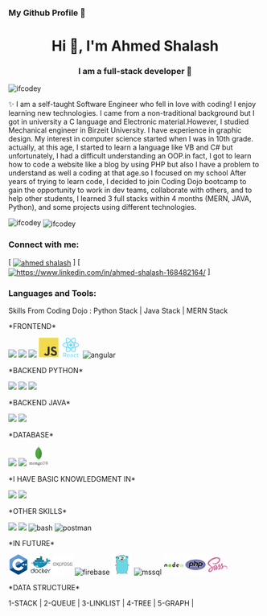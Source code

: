 ### My Github Profile 👋
<html>
    <h1 align="center">Hi 👋, I'm Ahmed Shalash</h1>
    <h3 align="center">I am a full-stack developer 👋</h3>
    <p align="left">
      <img src="https://komarev.com/ghpvc/?username=ifcodey&label=Profile%20views&color=0e75b6&style=flat" alt="ifcodey"/>
    </p>
    <p>
    ✨ I am a self-taught Software Engineer who fell in love with coding! I
    enjoy learning new technologies. I came from a non-traditional background
    but I got in university a C language and Electronic material.However, I
    studied Mechanical engineer in Birzeit University. I have experience in
    graphic design. My interest in computer science started when I
    was in 10th grade. actually, at this age, I started to learn a language like
    VB and C# but unfortunately, I had a difficult understanding an OOP.in fact,
    I got to learn how to code a website like a blog by using PHP but also I
    have a problem to understand as well a coding at that age.so I focused on my
    school After years of trying to learn code, I decided to join Coding Dojo
    bootcamp to gain the opportunity to work in dev teams, collaborate with
    others, and to help other students, I learned 3 full stacks within 4 months
    (MERN, JAVA, Python), and some projects using different technologies.
    </p>
       <p>
      <img
        align="left"
        src="https://github-readme-stats-ruby-one.vercel.app/api/top-langs?username=ifcodey&show_icons=true&locale=en&layout=compact"
        alt="ifcodey"
      />
    </p>
    <p>
      &nbsp;<img
        align="center"
        src="https://github-readme-stats-ruby-one.vercel.app/api?username=ifcodey" alt="ifcodey"/>
    </p>
    <h3 align="left">Connect with me:</h3>
    <p align="left">
      <span> [ </span
      ><a href="https://github.com/ifcodey" target="blank"
        ><img
          align="center"
          src="https://cdn.jsdelivr.net/gh/devicons/devicon/icons/github/github-original.svg"
          alt="ahmed shalash"
          height="30"
          width="40"
      /></a>
      <span> ] </span>
      <span> [ </span>
      <a
        href=https://www.linkedin.com/in/ahmed-shalash-168482164/"
        target="blank"
        ><img
          align="center"
          src="https://raw.githubusercontent.com/rahuldkjain/github-profile-readme-generator/master/src/images/icons/Social/linked-in-alt.svg"
          alt="https://www.linkedin.com/in/ahmed-shalash-168482164/"
          height="30"
          width="40"
      /></a>
      <span> ] </span>
    </p>
    <h3 align="left">Languages and Tools:</h3> 
    <p>
    Skills From Coding Dojo : Python Stack | Java Stack | MERN Stack
    </p>
    <span align="left">
    <span><p>*FRONTEND*</p></span>
    <img src="https://cdn.jsdelivr.net/gh/devicons/devicon/icons/html5/html5-original.svg" width="40px"/> 
    <img src="https://cdn.jsdelivr.net/gh/devicons/devicon/icons/css3/css3-original.svg" width="40px"/> 
    <img src="https://cdn.jsdelivr.net/gh/devicons/devicon/icons/bootstrap/bootstrap-original.svg" width="40px"/>
    <img src="https://raw.githubusercontent.com/devicons/devicon/master/icons/javascript/javascript-original.svg" alt="javascript" width="40" height="40"/>
    <img src="https://raw.githubusercontent.com/devicons/devicon/master/icons/react/react-original-wordmark.svg" alt="react" width="40" height="40"/>
    <img src="https://angular.io/assets/images/logos/angular/angular.svg" alt="angular" width="40" height="40"/>
    <span><p>*BACKEND PYTHON*</p></span>
    <img src="https://cdn.jsdelivr.net/gh/devicons/devicon/icons/python/python-original.svg" width="40px"/>
    <img src="https://cdn.jsdelivr.net/gh/devicons/devicon/icons/django/django-plain.svg" width="40px"/>
    <img src="https://cdn.jsdelivr.net/gh/devicons/devicon/icons/flask/flask-original.svg" width="40px"/>
    <span><p>*BACKEND JAVA*</p></span>    
    <img src="https://cdn.jsdelivr.net/gh/devicons/devicon/icons/java/java-original.svg" width="40px"/>
    <img src="https://cdn.jsdelivr.net/gh/devicons/devicon/icons/spring/spring-original.svg" width="40px"/>
    <span><p>*DATABASE*</p></span>    
    <img src="https://cdn.jsdelivr.net/gh/devicons/devicon/icons/postgresql/postgresql-original-wordmark.svg" width="40px"/>
    <img src="https://cdn.jsdelivr.net/gh/devicons/devicon/icons/mysql/mysql-original.svg" width="40px"/>
    <img src="https://raw.githubusercontent.com/devicons/devicon/master/icons/mongodb/mongodb-original-wordmark.svg" alt="mongodb" width="40" height="40"/>
    <span><p>*I HAVE BASIC KNOWLEDGMENT IN*</p></span>        
    <img src="https://cdn.jsdelivr.net/gh/devicons/devicon/icons/c/c-original.svg" width="40px"/>
    <img src="https://cdn.jsdelivr.net/gh/devicons/devicon/icons/csharp/csharp-original.svg" width="40px"/>
    <span><p>*OTHER SKILLS*</p></span>        
    <img src="https://cdn.jsdelivr.net/gh/devicons/devicon/icons/matlab/matlab-original.svg" width="40px"/>
    <img src="https://cdn.jsdelivr.net/gh/devicons/devicon/icons/trello/trello-plain.svg" width="40px"/>
    <img src="https://www.vectorlogo.zone/logos/gnu_bash/gnu_bash-icon.svg" alt="bash" width="40" height="40"/>
    <img src="https://www.vectorlogo.zone/logos/getpostman/getpostman-icon.svg" alt="postman" width="40" height="40"/>
    <span><p>*IN FUTURE*</p></span>
    <img src="https://raw.githubusercontent.com/devicons/devicon/master/icons/cplusplus/cplusplus-original.svg" alt="cplusplus" width="40" height="40"/>
    <img src="https://raw.githubusercontent.com/devicons/devicon/master/icons/docker/docker-original-wordmark.svg" alt="docker" width="40" height="40"/>
    <img src="https://raw.githubusercontent.com/devicons/devicon/master/icons/express/express-original-wordmark.svg" alt="express" width="40" height="40"/>
    <img src="https://www.vectorlogo.zone/logos/firebase/firebase-icon.svg" alt="firebase" width="40" height="40"/>
    <img src="https://raw.githubusercontent.com/devicons/devicon/master/icons/go/go-original.svg" alt="go" width="40" height="40"/>   
    <img src="https://www.svgrepo.com/show/303229/microsoft-sql-server-logo.svg" alt="mssql" width="40" height="40"/>
    <img src="https://raw.githubusercontent.com/devicons/devicon/master/icons/nodejs/nodejs-original-wordmark.svg" alt="nodejs" width="40" height="40"/>
    <img src="https://raw.githubusercontent.com/devicons/devicon/master/icons/php/php-original.svg" alt="php" width="40" height="40"/>
    <img src="https://raw.githubusercontent.com/devicons/devicon/master/icons/sass/sass-original.svg" alt="sass"width="40" height="40"/>
    <span><p>*DATA STRUCTURE*</p></span>
        1-STACK |
        2-QUEUE |
        3-LINKLIST |
        4-TREE |
        5-GRAPH |
    </span>
    </div>

</html>
